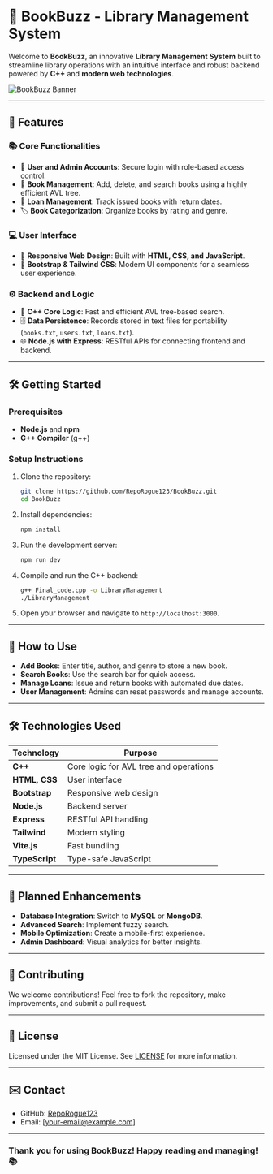 # 🌟 BookBuzz - Library Management System

Welcome to **BookBuzz**, an innovative **Library Management System** built to streamline library operations with an intuitive interface and robust backend powered by **C++** and **modern web technologies**.

![BookBuzz Banner]()

---

## 🚀 **Features**

### 📚 **Core Functionalities**
- 🔑 **User and Admin Accounts**: Secure login with role-based access control.
- 📖 **Book Management**: Add, delete, and search books using a highly efficient AVL tree.
- 🔄 **Loan Management**: Track issued books with return dates.
- 🏷️ **Book Categorization**: Organize books by rating and genre.

### 💻 **User Interface**
- 🎨 **Responsive Web Design**: Built with **HTML, CSS, and JavaScript**.
- 💎 **Bootstrap & Tailwind CSS**: Modern UI components for a seamless user experience.

### ⚙️ **Backend and Logic**
- 🚀 **C++ Core Logic**: Fast and efficient AVL tree-based search.
- 🗄️ **Data Persistence**: Records stored in text files for portability (`books.txt`, `users.txt`, `loans.txt`).
- 🌐 **Node.js with Express**: RESTful APIs for connecting frontend and backend.

---


## 🛠️ **Getting Started**

### **Prerequisites**
- **Node.js** and **npm**
- **C++ Compiler** (g++)

### **Setup Instructions**
1. Clone the repository:
   ```bash
   git clone https://github.com/RepoRogue123/BookBuzz.git
   cd BookBuzz
   ```
2. Install dependencies:
   ```bash
   npm install
   ```
3. Run the development server:
   ```bash
   npm run dev
   ```
4. Compile and run the C++ backend:
   ```bash
   g++ Final_code.cpp -o LibraryManagement
   ./LibraryManagement
   ```
5. Open your browser and navigate to `http://localhost:3000`.

---

## 📖 **How to Use**

- **Add Books**: Enter title, author, and genre to store a new book.
- **Search Books**: Use the search bar for quick access.
- **Manage Loans**: Issue and return books with automated due dates.
- **User Management**: Admins can reset passwords and manage accounts.

---

## 🛠️ **Technologies Used**

| Technology    | Purpose                                |
|---------------|----------------------------------------|
| **C++**       | Core logic for AVL tree and operations |
| **HTML, CSS** | User interface                         |
| **Bootstrap** | Responsive web design                  |
| **Node.js**   | Backend server                         |
| **Express**   | RESTful API handling                   |
| **Tailwind**  | Modern styling                         |
| **Vite.js**   | Fast bundling                          |
| **TypeScript**| Type-safe JavaScript                   |

---

## 🚀 **Planned Enhancements**
- **Database Integration**: Switch to **MySQL** or **MongoDB**.
- **Advanced Search**: Implement fuzzy search.
- **Mobile Optimization**: Create a mobile-first experience.
- **Admin Dashboard**: Visual analytics for better insights.

---

## 🤝 **Contributing**
We welcome contributions! Feel free to fork the repository, make improvements, and submit a pull request.

---

## 📜 **License**
Licensed under the MIT License. See [LICENSE](./LICENSE) for more information.

---

## ✉️ **Contact**

- GitHub: [RepoRogue123](https://github.com/RepoRogue123)
- Email: [your-email@example.com]

---

### Thank you for using **BookBuzz**! Happy reading and managing! 📚

